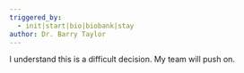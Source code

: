 ```yaml
---
triggered_by:
  - init|start|bio|biobank|stay
author: Dr. Barry Taylor
---
```

I understand this is a difficult decision. My team will push on.

